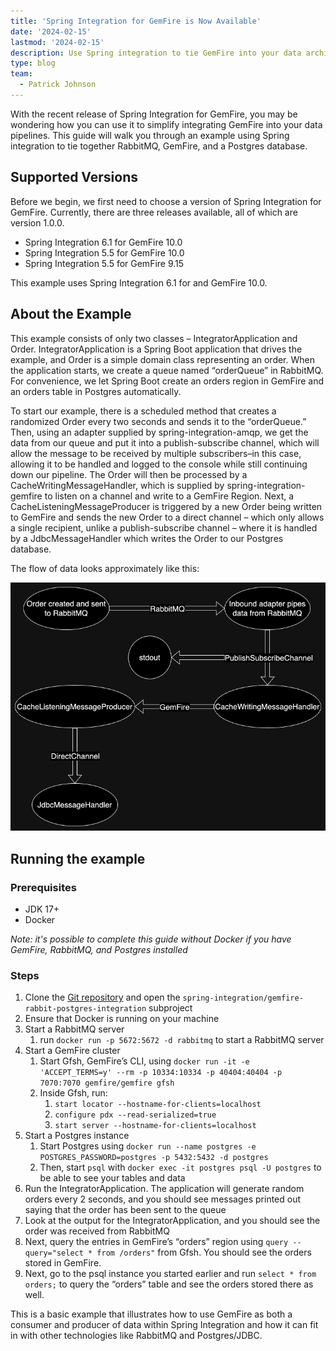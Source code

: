 ```yaml
---
title: 'Spring Integration for GemFire is Now Available'
date: '2024-02-15'
lastmod: '2024-02-15'
description: Use Spring integration to tie GemFire into your data architecture, combining it with RabbitMQ and Postgres.
type: blog
team:
  - Patrick Johnson
---
```


With the recent release of Spring Integration for GemFire, you may be wondering how you can use it to simplify
integrating GemFire into your data pipelines. This guide will walk you through an example using Spring integration to
tie together RabbitMQ, GemFire, and a Postgres database.

## Supported Versions
Before we begin, we first need to choose a version of Spring Integration for GemFire.
Currently, there are three releases available, all of which are version 1.0.0.
* Spring Integration 6.1 for GemFire 10.0
* Spring Integration 5.5 for GemFire 10.0
* Spring Integration 5.5 for GemFire 9.15

This example uses Spring Integration 6.1 for and GemFire 10.0.

## About the Example
This example consists of only two classes – IntegratorApplication and Order. IntegratorApplication is a Spring Boot
application that drives the example, and Order is a simple domain class representing an order. When the application
starts, we create a queue named “orderQueue” in RabbitMQ. For convenience, we let Spring Boot create an orders region in
GemFire and an orders table in Postgres automatically.

To start our example, there is a scheduled method that creates a randomized Order every two seconds and sends it to the
“orderQueue.” Then, using an adapter supplied by spring-integration-amqp, we get the data from our queue and put it into
a publish-subscribe channel, which will allow the message to be received by multiple subscribers–in this case, allowing
it to be handled and logged to the console while still continuing down our pipeline. The Order will then be processed by
a CacheWritingMessageHandler, which is supplied by spring-integration-gemfire to listen on a channel and write to a
GemFire Region. Next, a CacheListeningMessageProducer is triggered by a new Order being written to GemFire and sends the
new Order to a direct channel – which only allows a single recipient, unlike a publish-subscribe channel – where it is
handled by a JdbcMessageHandler which writes the Order to our Postgres database.

The flow of data looks approximately like this:

![A diagram showing the flow of data through the system.](images/integration_flow.png "Flow Diagram")

## Running the example

### Prerequisites
* JDK 17+
* Docker

*Note: it's possible to complete this guide without Docker if you have GemFire, RabbitMQ, and Postgres installed*

### Steps
1. Clone the [Git repository](https://github.com/gemfire/spring-for-gemfire-examples/) and open the `spring-integration/gemfire-rabbit-postgres-integration` subproject
2. Ensure that Docker is running on your machine
3. Start a RabbitMQ server
   1. run `docker run -p 5672:5672 -d rabbitmq` to start a RabbitMQ server
4. Start a GemFire cluster
   1. Start Gfsh, GemFire’s CLI, using `docker run -it -e 'ACCEPT_TERMS=y' --rm -p 10334:10334 -p 40404:40404 -p 7070:7070 gemfire/gemfire gfsh`
   2. Inside Gfsh, run:
      1. `start locator --hostname-for-clients=localhost`
      2. `configure pdx --read-serialized=true`
      3. `start server --hostname-for-clients=localhost`
5. Start a Postgres instance
   1. Start Postgres using `docker run --name postgres -e POSTGRES_PASSWORD=postgres -p 5432:5432 -d postgres`
   2. Then, start `psql` with `docker exec -it postgres psql -U postgres` to be able to see your tables and data
6. Run the IntegratorApplication. The application will generate random orders every 2 seconds, and you should see messages printed out saying that the order has been sent to the queue
7. Look at the output for the IntegratorApplication, and you should see the order was received from RabbitMQ
8. Next, query the entries in GemFire’s “orders” region using `query --query="select * from /orders"` from Gfsh. You should see the orders stored in GemFire.
9. Next, go to the psql instance you started earlier and run `select * from orders;` to query the “orders” table and see the orders stored there as well.

This is a basic example that illustrates how to use GemFire as both a consumer and producer of data within Spring Integration and how it can fit in with other technologies like RabbitMQ and Postgres/JDBC.
